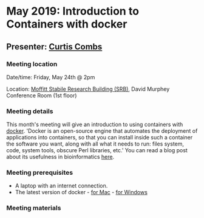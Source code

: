 # May 2019: Introduction to Containers with docker
## Presenter: [Curtis Combs](mailto:curtis.combs@moffitt.org)
### Meeting location
Date/time: Friday, May 24th @ 2pm

Location: [Moffitt Stabile Research Building (SRB)](https://goo.gl/maps/o6j3rtTuxCB2), David Murphey Conference Room (1st floor)

### Meeting details
This month's meeting will give an introduction to using containers with [docker](https://www.docker.com/). 'Docker is an open-source engine that automates the deployment of applications into containers, so that you can install inside such a container the software you want, along with all what it needs to run: files system, code, system tools, obscure Perl libraries, etc.' You can read a blog post about its usefulness in bioinformatics [here](https://www.molecularecologist.com/2016/05/docker-making-our-bioinformatics-easier-and-more-reproducible/).

### Meeting prerequisites
* A laptop with an internet connection.
* The latest version of docker - [for Mac](https://docs.docker.com/v17.12/docker-for-mac/install/) - [for Windows](https://docs.docker.com/v17.12/docker-for-windows/install/)

### Meeting materials
